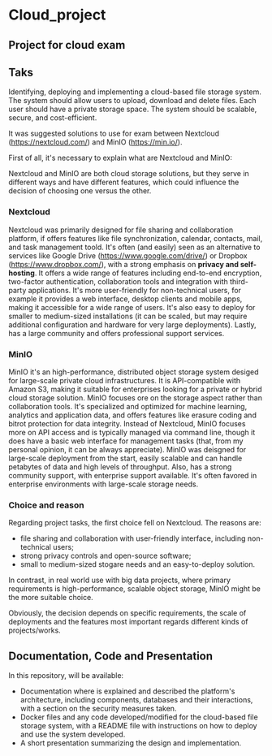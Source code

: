# Cloud_project
## Project for cloud exam

##  Taks
Identifying, deploying and implementing a cloud-based file storage system. The system should allow users to upload, download and delete files. Each user should have a private storage space. The system should be scalable, secure, and cost-efficient.

It was suggested solutions to use for exam between Nextcloud (https://nextcloud.com/) and MinIO (https://min.io/).

First of all, it's necessary to explain what are Nextcloud and MinIO: 

Nextcloud and MinIO are both cloud storage solutions, but they serve in different ways and have different features, which could influence the decision of choosing one versus the other. 

### Nextcloud

Nextcloud was primarily designed for file sharing and collaboration platform, if offers features like file synchronization, calendar, contacts, mail, and task management toold. It's often (and easily) seen as an alternative to services like Google Drive (https://www.google.com/drive/) or Dropbox (https://www.dropbox.com/), with a strong emphasis on **privacy and self-hosting**. It offers a wide range of features including end-to-end encryption, two-factor authentication, collaboration tools and integration with third-party applications. It's more user-friendly for non-technical users, for example it provides a web interface, desktop clients and mobile apps, making it accessible for a wide range of users. It's also easy to deploy for smaller to medium-sized installations (it can be scaled, but may require additional configuration and hardware for very large deployments). Lastly, has a large community and offers professional support services.

### MinIO

MinIO it's an high-performance, distributed object storage system desiged for large-scale private cloud infrastructures. It is API-compatible with Amazon S3, making it suitable for enterprises looking for a private or hybrid cloud storage solution. MinIO focuses ore on the storage aspect rather than collaboration tools. It's specialized and optimized for machine learning, analytics and application data, and offers features like erasure coding and bitrot protection for data integrity. Instead of Nextcloud, MinIO focuses more on API access and is typically managed via command line, though it does have a basic web interface for management tasks (that, from my personal opinion, it can be always appreciate). MinIO was deisgned for large-scale deployment from the start, easily scalable and can handle petabytes of data and high levels of throughput. Also, has a strong community support, with enterprise support available. It's often favored in enterprise environments with large-scale storage needs.

### Choice and reason 

Regarding project tasks, the first choice fell on Nextcloud. The reasons are:

- file sharing and collaboration with user-friendly interface, including non-technical users;
- strong privacy controls and open-source software;
- small to medium-sized stogare needs and an easy-to-deploy solution.

In contrast, in real world use with big data projects, where primary requirements is high-performance, scalable object storage, MinIO might be the more suitable choice. 

Obviously, the decision depends on specific requirements, the scale of deployments and the features most important regards different kinds of projects/works.

## Documentation, Code and Presentation

In this repository, will be available: 

- Documentation where is explained and described the platform's architecture, including components, databases and their interactions, with a section on the security measures taken.
- Docker files and any code developed/modified for the cloud-based file storage system, with a README file with instructions on how to deploy and use the system developed.
- A short presentation summarizing the design and implementation.







